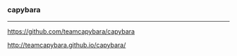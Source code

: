 ### capybara
---

https://github.com/teamcapybara/capybara

http://teamcapybara.github.io/capybara/



